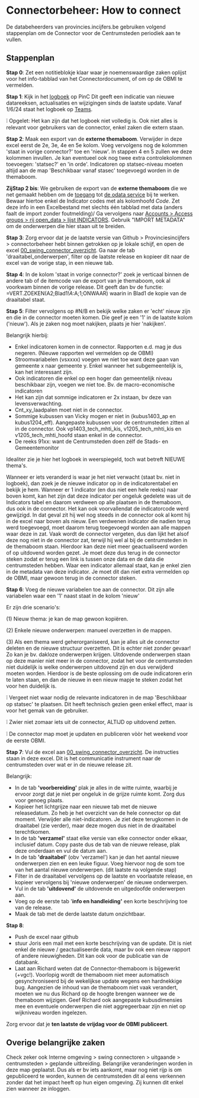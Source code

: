 # Connectorbeheer: How to connect

De databeheerders van provincies.incijfers.be gebruiken volgend stappenplan om de Connector voor de Centrumsteden periodiek aan te vullen.

## Stappenplan 

**Stap 0**: Zet een notitieblokje klaar waar je noemenswaardige zaken oplijst voor het info-tabblad van het Connectordocument, of om op de OBMI te vermelden.

**Stap 1**: Kijk in het [logboek](https://provincies.incijfers.be/admin/jive/Report/Edit/logboek) op PinC Dit geeft een indicatie van nieuwe datareeksen, actualisaties en wijzigingen sinds de laatste update. Vanaf 1/6/24 staat het logboek op [Teams](https://vlbr.sharepoint.com/:x:/r/teams/DA-Interprovincialewerking/Gedeelde%20documenten/General/2024%20LOGBOEK%20vanaf%20juni%202024.xlsx?d=w5635d830d5fe4aacbf95c83d7e401f66&csf=1&web=1&e=SihwfP).

:grey_exclamation: Opgelet: Het kan zijn dat het logboek niet volledig is. Ook niet alles is relevant voor gebruikers van de connector, enkel zaken die extern staan.

**Stap 2**: Maak een export van de **externe themaboom**. Verwijder in deze excel eerst de 2e, 3e, 4e en 5e kolom. Voeg vervolgens nog de kolommen 'staat in vorige connector?' toe en 'nieuw'. In stappen 4 en 5 zullen we deze kolommen invullen. Je kan eventueel ook nog twee extra controlekolommen toevoegen: 'statsec?' en 'in orde'. Indicatoren op statsec-niveau moeten altijd aan de map 'Beschikbaar vanaf stasec' toegevoegd worden in de themaboom. 

**ZijStap 2 bis**: We gebruiken de export van de **externe themaboom** die we net gemaakt hebben om de [toegang](https://github.com/provinciesincijfers/JiveDocumentation/blob/master/05.%20Themaboom%20-%20Toegang%20beheren/Toegangs-%20en%20gebruikersgroepen.md#themaboom-en-toegangsgroepen) tot [de odata service](https://provincies.incijfers.be/databank/report/?id=achter_de_schermen) bij te werken. Bewaar hiertoe enkel de Indicator codes met als kolomhoofd *Code*. Zet deze info in een Excelbestand met slechts één tabblad met data (anders faalt de import zonder foutmelding)/ Ga vervolgens naar [Accounts > Access groups > rij open_data > lijst INDICATORS](https://provincies.incijfers.be/admin/studio/Table/DetailItemGrid?TableName=AccessGroupItem&ParentKey=AccessGroupCode&ParentCode=9&ParentTable=AccessGroup&ItemKey=V). Gebruik "IMPORT METADATA" om de onderwerpen die hier staan uit te breiden.

**Stap 3**: Zorg ervoor dat je de laatste versie van Github > Provinciesincijfers > connectorbeheer hebt binnen getrokken op je lokale schijf, en open de excel [00_swing_connector_overzicht](https://github.com/provinciesincijfers/connectorbeheer/blob/master/00_swing_connector_overzicht.xlsx). Ga naar de tab 'draaitabel_onderwerpen', filter op de laatste release en kopieer dit naar de excel van de vorige stap, in een nieuwe tab.

**Stap 4**: In de kolom 'staat in vorige connector?' zoek je verticaal binnen de andere tab of de itemcode van de export van je themaboom, ook al voorkwam binnen de vorige release. Dit geeft dan bv de functie: =VERT.ZOEKEN(A2;Blad1!$A:$A;1;ONWAAR) waarin in Blad1 de kopie van de draaitabel staat.

**Stap 5**: Filter vervolgens op #N/B en bekijk welke zaken er 'echt' nieuw zijn en die in de connector moeten komen. Die geef je een '1' in de laatste kolom ('nieuw'). Als je zaken nog moet nakijken, plaats je hier 'nakijken'.

Belangrijk hierbij:

- Enkel indicatoren komen in de connector. Rapporten e.d. mag je dus negeren. (Nieuwe rapporten wel vermelden op de OBMI)
- Stroomvariabelen (vsxxxx) voegen we niet toe want deze gaan van gemeente x naar gemeente y. Enkel wanneer het subgemeentelijk is, kan het interessant zijn.
- Ook indicatoren die enkel op een hoger dan gemeentelijk niveau beschikbaar zijn, voegen we niet toe. Bv. de macro-economische indicatoren
- Het kan zijn dat sommige indicatoren er 2x instaan, bv deze van levensverwachting.
- Cnt_xy_laadpalen moet niet in de connector.
- Sommige kubussen van Vicky mogen er niet in (kubus1403_ap en kubus1204_eff). Aangepaste kubussen voor de centrumsteden zitten al in de connector. Ook vp1403_tech_mhti_kis, v1205_tech_mhti_kis en v1205_tech_mhti_hoofd staan enkel in de connector.
- De reeks 91xx: want de Centrumsteden doen zélf de Stads- en Gemeentemonitor

Idealiter zie je hier het logboek in weerspiegeld, toch wat betreft NIEUWE thema's.

Wanneer er iets veranderd is waar je het niet verwacht (staat bv. niet in logboek), dan zoek je de nieuwe indicator op in de indicatorentabel en bekijk je hem. Wanneer er 1 indicator (en dus niet een hele reeks) naar boven komt, kan het zijn dat deze indicator per ongeluk gedelete was uit de Indicators tabel en daarom verdween op alle plaatsen in de themaboom, dus ook in de connector. Het kan ook voorvallendat de indicatorcode werd gewijzigd. In dat geval zit hij wel nog steeds in de connector ook al komt hij in de excel naar boven als nieuw. Een verdwenen indicator die nadien terug werd toegevoegd, moet daarom terug toegevoegd worden aan alle mappen waar deze in zat. Vaak wordt de connector vergeten, dus dan lijkt het alsof deze nog niet in de connector zat, terwijl hij wel al bij de centrumsteden in de themaboom staan. Hierdoor kan deze niet meer geactualiseerd worden of op uitdovend worden gezet. Je moet deze dus terug in de connector steken zodat er terug een link is tussen onze data en de data die centrumsteden hebben. Waar een indicator allemaal staat, kan je enkel zien in de metadata van deze indicator. Je moet dit dan niet extra vermelden op de OBMI, maar gewoon terug in de connector steken.



**Stap 6**: Voeg de nieuwe variabelen toe aan de connector. Dit zijn alle variabelen waar een '1' naast staat in de kolom 'nieuw'

Er zijn drie scenario's:

(1) Nieuw thema: je kan de map gewoon kopiëren.

(2) Enkele nieuwe onderwerpen: manueel overzetten in de mappen.

(3) Als een thema werd geherorganiseerd, kan je alles uit de connector deleten en de nieuwe structuur overzetten. Dit is echter niet zonder gevaar! Zo kan je bv. dakloze onderwerpen krijgen. Uitdovende onderwerpen staan op deze manier niet meer in de connector, zodat het voor de centrumsteden niet duidelijk is welke onderwerpen uitdovend zijn en dus verwijderd moeten worden. Hierdoor is de beste oplossing om de oude indicatoren erin te laten staan, en dan de nieuwe in een nieuw mapje te steken zodat het voor hen duidelijk is.

:grey_exclamation: Vergeet niet waar nodig de relevante indicatoren in de map 'Beschikbaar op statsec' te plaatsen. Dit heeft technisch gezien geen enkel effect, maar is voor het gemak van de gebruiker.

:grey_exclamation: Zwier niet zomaar iets uit de connector, ALTIJD op uitdovend zetten.

:grey_exclamation: De connector map moet je updaten en publiceren vòòr het weekend voor de eerste OBMI.

**Stap 7**: Vul de excel aan [00_swing_connector_overzicht](https://github.com/provinciesincijfers/connectorbeheer/blob/master/00_swing_connector_overzicht.xlsx). De instructies staan in deze excel. Dit is het communicatie instrument naar de centrumsteden over wat er in de nieuwe release zit.

Belangrijk:

- In de tab **'voorbereiding'** plak je alles in de witte ruimte, waarbij je ervoor zorgt dat je niet per ongeluk in de grijze ruimte komt. Zorg dus voor genoeg plaats.
- Kopieer het lichtgrijze naar een nieuwe tab met de nieuwe releasedatum. Zo heb je het overzicht van de hele connector op dat moment. Verwijder alle niet-indicatoren. Je ziet deze terugkomen in de draaitabel (zie verder), maar deze mogen dus niet in de draaitabel terechtkomen. 
- In de tab **'verzamel'** staat elke versie van elke connector onder elkaar, inclusief datum. Copy paste dus de tab van de nieuwe release, plak deze onderdaan en vul de datum aan.
- In de tab **'draaitabel'** (obv 'verzamel') kan je dan het aantal nieuwe onderwerpen zien en een leuke figuur. Voeg hiervoor nog de som toe van het aantal nieuwe onderwerpen. (dit laatste na volgende stap)
- Filter in de draaitabel vervolgens op de laatste en voorlaatste release, en kopieer vervolgens bij 'nieuwe onderwerpen' de nieuwe onderwerpen.
- Vul in de tab **'uitdovend'** de uitdovende en uitgedoofde onderwerpen aan.
- Voeg op de eerste tab '**info en handleiding'** een korte beschrijving toe van de release.
- Maak de tab met de derde laatste datum onzichtbaar.

**Stap 8**: 
- Push de excel naar github
- stuur Joris een mail met een korte beschrijving van de update. Dit is niet enkel de nieuwe / geactualiseerde data, maar bv ook een nieuw rapport of andere nieuwigheden. Dit kan ook voor de publicatie van de databank.
- Laat aan Richard weten dat de Connector-themaboom is bijgewerkt (+vgc!). Voorlopig wordt de themaboom niet meer automatisch gesynchroniseerd bij de wekelijkse update wegens een hardnekkige bug. Aangezien de inhoud van de themaboom niet vaak verandert, moeten we nu dus Richard op de hoogte brengen wanneer we de themaboom wijzigen. Geef Richard ook aangepaste kubusdimensies mee en eventuele onderwerpen die niet aggregeerbaar zijn en niet op wijkniveau worden ingelezen. 

Zorg ervoor dat je **ten laatste de vrijdag voor de OBMI publiceert**. 

## Overige belangrijke zaken

Check zeker ook Interne omgeving > swing connectoren > uitgaande > centrumsteden > geplande uitbreiding. Belangrijke veranderingen worden in deze map geplaatst. Dus als er bv iets aankomt, maar nog niet rijp is om gepubliceerd te worden, kunnen de centrumsteden dit al eens verkennen zonder dat het impact heeft op hun eigen omgeving. Zij kunnen dit enkel zien wanneer ze inloggen.
